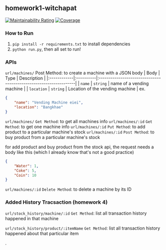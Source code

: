 ## homework1-witchapat
[![Maintainability Rating](https://sonarcloud.io/api/project_badges/measure?project=marcArisen_homework1-witchapat&metric=sqale_rating)](https://sonarcloud.io/summary/new_code?id=marcArisen_homework1-witchapat)
[![Coverage](https://sonarcloud.io/api/project_badges/measure?project=marcArisen_homework1-witchapat&metric=coverage)](https://sonarcloud.io/summary/new_code?id=marcArisen_homework1-witchapat)
### How to Run
1. ``pip install -r requirements.txt`` to install dependencies
2. ``python run.py``, then all set to run!

### APIs
``url/machines/`` Post Method: to create a machine with a JSON body
| Body        | Type      | Description                                                       |
|:------------|:----------|:------------------------------------------------------------------|
| `name`      | `string`  | name of a vending machine                    |
| `location`  | `string`  | Location of the vending machine                     |
ex.
```json
{
    "name": "Vending Machine eiei",
    "location": "Bangkhae"
}
```

``url/machines/`` `Get Method`: to get all machines info
``url/machines/:id`` `Get Method`: to get one machine info
``url/machines/:id`` `Put Method`: to add product to a particular machine's stock
``url/machines/:id`` `Post Method`: to buy product from a particular machine's stock




for add product and buy product from the stock api, the request needs a body like this (which I already know that's not a good practice)
```json
{
    "Water": 1,
    "Coke": 5,
    "Coin": 10
}
```


``url/machines/:id`` `Delete Method`: to delete a machine by its ID

### Added History Tracsaction (homework 4)

``url/stock_history/machine/:id`` `Get Method`: list all transaction history happened in that machine


``url/stock_history/product/:itemName`` `Get Method`: list all transaction history happened about that particular item

.
